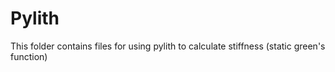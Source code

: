 # Pylith

This folder contains files for using pylith to calculate stiffness (static green's function)
